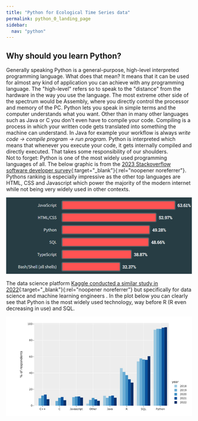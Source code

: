 ```yaml
---
title: "Python for Ecological Time Series data"
permalink: python_0_landing_page
sidebar:
  nav: "python"
---
```


## Why should you learn Python?

Generally speaking Python is a general-purpose, high-level interpreted programming language. What does that mean? It means that it can be used for almost 
any kind of application you can achieve with any programming language. The "high-level" refers so to speak to the "distance" from the hardware in the way you use the language.
The most extreme other side of the spectrum would be Assembly, where you directly control the processor and memory of the PC. Python lets you speak in simple terms and the computer understands what you want.
Other than in many other languages such as Java or C you don't even have to compile your code. Compiling is a process in which your written code gets translated into something the machine can understand. In Java for example your workflow is always *write code -> compile program -> run program*. Python is interpreted which means that whenever you execute your code, it gets internally compiled and directly executed. That takes some responsibility of our shoulders.  
Not to forget: Python is one of the most widely used programming languages of all. The below graphic is from the [2023 Stackoverflow software developer survey](https://survey.stackoverflow.co/2023/){:target="_blank"}{:rel="noopener noreferrer"}. Pythons ranking is especially impressive as the other top languages are  HTML, CSS and Javascript which power the majority of the modern internet while not being very widely used in other contexts.  

![Stackoverflow survey](assets\images\python\1\stackoverflow_dev_survey.PNG)  
  
The data science platform [Kaggle conducted a similar study in 2022](https://www.kaggle.com/kaggle-survey-2022){:target="_blank"}{:rel="noopener noreferrer"} but specifically for data science and machine learning engineers . In the plot below you can clearly see that Python is the most widely used technology, way before R (R even decreasing in use) and SQL.  

![Stackoverflow survey](assets\images\python\1\kaggle_datascientists.PNG)  
